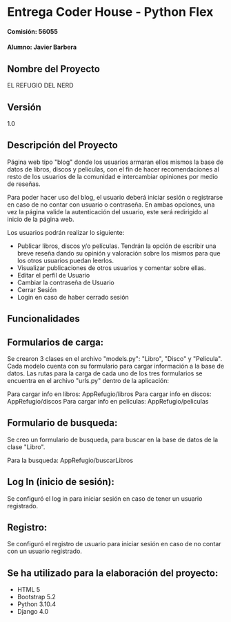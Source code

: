 # Entrega Coder House - Python Flex

#### Comisión: 56055

#### Alumno: Javier Barbera

## Nombre del Proyecto

EL REFUGIO DEL NERD

## Versión
1.0

## Descripción del Proyecto
Página web tipo "blog" donde los usuarios armaran ellos mismos la base de datos de libros, discos y películas, con el fin de hacer recomendaciones al resto de los usuarios de la comunidad e intercambiar opiniones por medio de reseñas.

Para poder hacer uso del blog, el usuario deberá iniciar sesión o registrarse en caso de no contar con usuario o contraseña. En ambas opciones, una vez la página valide la autenticación del usuario, este será redirigido al inicio de la página web.

Los usuarios podrán realizar lo siguiente:
- Publicar libros, discos y/o películas. Tendrán la opción de escribir una breve reseña dando su opinión y valoración sobre los mismos para que los otros usuarios puedan leerlos.
- Visualizar publicaciones de otros usuarios y comentar sobre ellas.
- Editar el perfil de Usuario
- Cambiar la contraseña de Usuario
- Cerrar Sesión
- Login en caso de haber cerrado sesión

## Funcionalidades

## Formularios de carga:
Se crearon 3 clases en el archivo "models.py": "Libro", "Disco" y "Pelicula".
Cada modelo cuenta con su formulario para cargar información a la base de datos. Las rutas para la carga de cada uno de los tres formularios se encuentra en el archivo "urls.py" dentro de la aplicación:

Para cargar info en libros: AppRefugio/libros
Para cargar info en discos: AppRefugio/discos
Para cargar info en películas: AppRefugio/peliculas

## Formulario de busqueda:
Se creo un formulario de busqueda, para buscar en la base de datos de la clase "Libro".

Para la busqueda: AppRefugio/buscarLibros

## Log In (inicio de sesión):

Se configuró el log in para iniciar sesión en caso de tener un usuario registrado.

## Registro:

Se configuró el registro de usuario para iniciar sesión en caso de no contar con un usuario registrado.

## Se ha utilizado para la elaboración del proyecto:
- HTML 5
- Bootstrap 5.2
- Python 3.10.4
- Django 4.0
